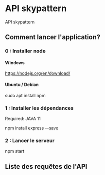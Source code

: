 # API skypattern

API skypattern

## Comment lancer l'application?

### 0 : Installer node

#### Windows

https://nodejs.org/en/download/

#### Ubuntu / Debian

sudo apt install npm

### 1 : Installer les dépendances

Required: JAVA 11

npm install express --save

### 2 : Lancer le serveur

npm start

## Liste des requêtes de l'API
